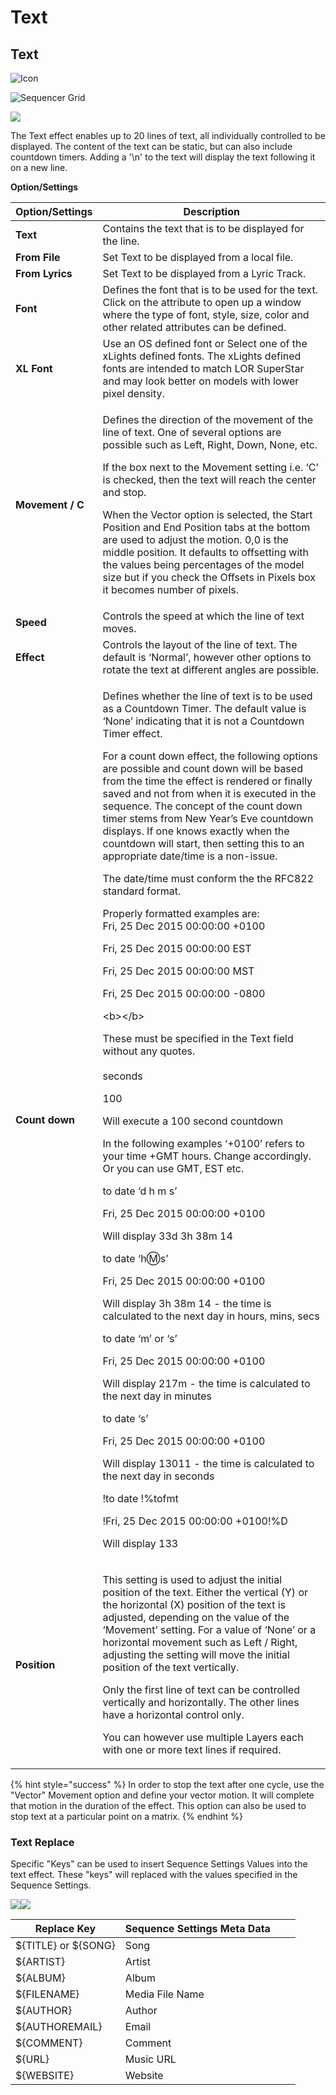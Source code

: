 # Text

## Text

![Icon](<../../.gitbook/assets/image (619).png>)

![Sequencer Grid](<../../.gitbook/assets/image (819).png>)

![](<../../.gitbook/assets/image (103).png>)

The Text effect enables up to 20 lines of text, all individually controlled to be displayed. The content of the text can be static, but can also include countdown timers. Adding a '\n' to the text will display the text following it on a new line.

**Option/Settings**

| Option/Settings  | Description                                                                                                                                                                                                                                                                                                                                                                                                                                                                                                                                                                                                                                                                                                                                                                                                                                                                                                                                                                                                                                                                                                                                                                                                                                                                                                                                                                                                                                                                                                                                                                                                                                                                                                                                                   |
| ---------------- | ------------------------------------------------------------------------------------------------------------------------------------------------------------------------------------------------------------------------------------------------------------------------------------------------------------------------------------------------------------------------------------------------------------------------------------------------------------------------------------------------------------------------------------------------------------------------------------------------------------------------------------------------------------------------------------------------------------------------------------------------------------------------------------------------------------------------------------------------------------------------------------------------------------------------------------------------------------------------------------------------------------------------------------------------------------------------------------------------------------------------------------------------------------------------------------------------------------------------------------------------------------------------------------------------------------------------------------------------------------------------------------------------------------------------------------------------------------------------------------------------------------------------------------------------------------------------------------------------------------------------------------------------------------------------------------------------------------------------------------------------------------- |
| **Text**         | Contains the text that is to be displayed for the line.                                                                                                                                                                                                                                                                                                                                                                                                                                                                                                                                                                                                                                                                                                                                                                                                                                                                                                                                                                                                                                                                                                                                                                                                                                                                                                                                                                                                                                                                                                                                                                                                                                                                                                       |
| **From File**    |  Set Text to be displayed from a local file.                                                                                                                                                                                                                                                                                                                                                                                                                                                                                                                                                                                                                                                                                                                                                                                                                                                                                                                                                                                                                                                                                                                                                                                                                                                                                                                                                                                                                                                                                                                                                                                                                                                                                                                  |
| **From Lyrics**  | Set Text to be displayed from a Lyric Track.                                                                                                                                                                                                                                                                                                                                                                                                                                                                                                                                                                                                                                                                                                                                                                                                                                                                                                                                                                                                                                                                                                                                                                                                                                                                                                                                                                                                                                                                                                                                                                                                                                                                                                                  |
| **Font**         | Defines the font that is to be used for the text. Click on the attribute to open up a window where the type of font, style, size, color and other related attributes can be defined.                                                                                                                                                                                                                                                                                                                                                                                                                                                                                                                                                                                                                                                                                                                                                                                                                                                                                                                                                                                                                                                                                                                                                                                                                                                                                                                                                                                                                                                                                                                                                                          |
| **XL Font**      | Use an OS defined font or Select one of the xLights defined fonts. The xLights defined fonts are intended to match LOR SuperStar and may look better on models with lower pixel density.                                                                                                                                                                                                                                                                                                                                                                                                                                                                                                                                                                                                                                                                                                                                                                                                                                                                                                                                                                                                                                                                                                                                                                                                                                                                                                                                                                                                                                                                                                                                                                      |
| **Movement / C** | <p>Defines the direction of the movement of the line of text. One of several options are possible such as Left, Right, Down, None, etc.</p><p>If the box next to the Movement setting i.e. ‘C’ is checked, then the text will reach the center and stop.</p><p>When the Vector option is selected, the Start Position and End Position tabs at the bottom are used to adjust the motion. 0,0 is the middle position. It defaults to offsetting with the values being percentages of the model size but if you check the Offsets in Pixels box it becomes number of pixels.</p>                                                                                                                                                                                                                                                                                                                                                                                                                                                                                                                                                                                                                                                                                                                                                                                                                                                                                                                                                                                                                                                                                                                                                                                |
| **Speed**        | Controls the speed at which the line of text moves.                                                                                                                                                                                                                                                                                                                                                                                                                                                                                                                                                                                                                                                                                                                                                                                                                                                                                                                                                                                                                                                                                                                                                                                                                                                                                                                                                                                                                                                                                                                                                                                                                                                                                                           |
| **Effect**       | Controls the layout of the line of text. The default is ‘Normal’, however other options to rotate the text at different angles are possible.                                                                                                                                                                                                                                                                                                                                                                                                                                                                                                                                                                                                                                                                                                                                                                                                                                                                                                                                                                                                                                                                                                                                                                                                                                                                                                                                                                                                                                                                                                                                                                                                                  |
| **Count down**   | <p>Defines whether the line of text is to be used as a Countdown Timer. The default value is ‘None’ indicating that it is not a Countdown Timer effect.</p><p>For a count down effect, the following options are possible and count down will be based from the time the effect is rendered or finally saved and not from when it is executed in the sequence. The concept of the count down timer stems from New Year’s Eve countdown displays. If one knows exactly when the countdown will start, then setting this to an appropriate date/time is a non-issue.<br></p><p>The date/time must conform the the RFC822 standard format.</p><p>Properly formatted examples are:<br>Fri, 25 Dec 2015 00:00:00 +0100</p><p>Fri, 25 Dec 2015 00:00:00 EST</p><p>Fri, 25 Dec 2015 00:00:00 MST</p><p>Fri, 25 Dec 2015 00:00:00 -0800</p><p>&#x3C;b>&#x3C;/b></p><p>These must be specified in the Text field without any quotes.<br><br>seconds</p><p>100</p><p>Will execute a 100 second countdown<br></p><p>In the following examples ‘+0100’ refers to your time +GMT hours. Change accordingly. Or you can use GMT, EST etc.</p><p>to date ‘d h m s’</p><p>Fri, 25 Dec 2015 00:00:00 +0100</p><p>Will display 33d 3h 38m 14</p><p>to date ‘h:m:s’</p><p>Fri, 25 Dec 2015 00:00:00 +0100</p><p>Will display 3h 38m 14 - the time is calculated to the next day in hours, mins, secs</p><p>to date ‘m’ or ‘s’</p><p>Fri, 25 Dec 2015 00:00:00 +0100</p><p>Will display 217m - the time is calculated to the next day in minutes</p><p>to date ‘s’</p><p>Fri, 25 Dec 2015 00:00:00 +0100</p><p>Will display 13011 - the time is calculated to the next day in seconds</p><p>!to date !%tofmt</p><p>!Fri, 25 Dec 2015 00:00:00 +0100!%D</p><p>Will display 133</p> |
| **Position**     | <p>This setting is used to adjust the initial position of the text. Either the vertical (Y) or the horizontal (X) position of the text is adjusted, depending on the value of the ‘Movement’ setting. For a value of ‘None’ or a horizontal movement such as Left / Right, adjusting the setting will move the initial position of the text vertically.<br></p><p>Only the first line of text can be controlled vertically and horizontally. The other lines have a horizontal control only.<br></p><p>You can however use multiple Layers each with one or more text lines if required.</p>                                                                                                                                                                                                                                                                                                                                                                                                                                                                                                                                                                                                                                                                                                                                                                                                                                                                                                                                                                                                                                                                                                                                                                  |

{% hint style="success" %}
In order to stop the text after one cycle, use the "Vector" Movement option and define your vector motion. It will complete that motion in the duration of the effect. This option can also be used to stop text at a particular point on a matrix.
{% endhint %}

### Text Replace

Specific "Keys" can be used to insert Sequence Settings Values into the text effect. These "keys" will replaced with the values specified in the Sequence Settings.

![](<../../.gitbook/assets/image (9).png>)![](<../../.gitbook/assets/image (6) (1).png>)

<table><thead><tr><th>Replace Key</th><th>Sequence Settings Meta Data</th><th data-hidden></th><th data-hidden></th></tr></thead><tbody><tr><td>${TITLE} or ${SONG}</td><td>Song</td><td></td><td></td></tr><tr><td>${ARTIST}</td><td>Artist</td><td></td><td></td></tr><tr><td>${ALBUM}</td><td>Album</td><td></td><td></td></tr><tr><td>${FILENAME}</td><td>Media File Name</td><td></td><td></td></tr><tr><td>${AUTHOR}</td><td>Author</td><td></td><td></td></tr><tr><td>${AUTHOREMAIL}</td><td>Email</td><td></td><td></td></tr><tr><td>${COMMENT}</td><td>Comment</td><td></td><td></td></tr><tr><td>${URL}</td><td>Music URL</td><td></td><td></td></tr><tr><td>${WEBSITE}</td><td>Website</td><td></td><td></td></tr></tbody></table>
